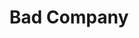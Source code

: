 ---
title: "Bad Company"
summary: "Bad Company are a 1970s British hard rock, blues-rock group fronted by Paul “The Voice” Rodgers. Their name came from a ‘70s Western movie and they were formed by former members of Mott the Hoople, Free, and King Crimson. **Current Line-Up:** Paul Rodgers Roles: Lead vocals, guitar, piano, harmonica Years: 1974-1982, 1998-2002, 2008-present Mick Ralphs Roles: Guitars, piano, backing vocals Years: 1974-present Simon Kirke Roles: Drums, percussion, backing vocals Years: 1974-present **Current Touring members** Todd Ronning Role: Bass Howard Leese Role: Guitar **Former Members** Steve Price Roles: Bass, backing vocals Years: 1986 - 1989 Brian Howe Roles: Lead vocals, sax Years: 1986-1994 Boz Burrell Roles: Bass, backing vocals Years: 1973-1982, 1986, 1998-1999 Geoff Whitehorn Role: Guitar Years: 1990-1991 Lynn Sorensen Role: Bass Years: 2008-2011 Paul Cullen Role: Bass Years: 1990-1992 Rick Wills Role: Bass Years: 1992-1998, 2001 Dave \"Bucket\" Colwell Roles: Guitars, keyboards, backing vocals Years: 1992-1998, 2001-2002, 2008 Robert Hart Role: Lead Vocals Years: 1994-1998 Jaz Lochrie Role: Bass Years: 2002, 2008 Gary \"Harry\" James Role: Drums Year: 2008"
image: "bad-company.jpg"
apple_music_artist_url: "https://music.apple.com/gb/artist/bad-company/3198995"
wikipedia_url: "none"
---